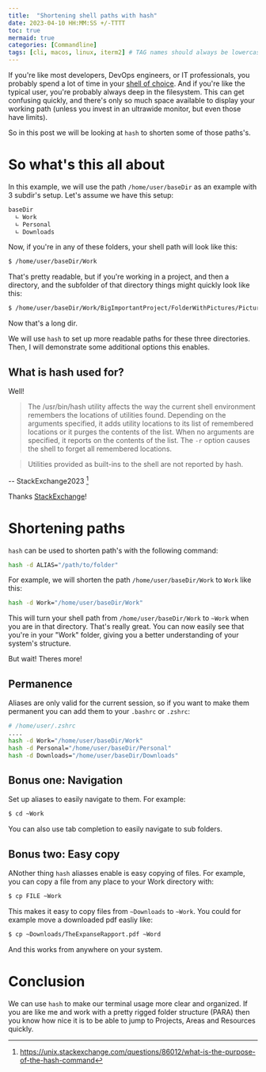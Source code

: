 ```yaml
---
title:  "Shortening shell paths with hash"
date: 2023-04-10 HH:MM:SS +/-TTTT
toc: true
mermaid: true
categories: [Commandline]
tags: [cli, macos, linux, iterm2] # TAG names should always be lowercase
---
```


If you're like most developers, DevOps engineers, or IT professionals, you probably spend a lot of time in your [shell of choice](https://xkcd.com/686/). And if you're like the typical user, you're probably always deep in the filesystem. This can get confusing quickly, and there's only so much space available to display your working path (unless you invest in an ultrawide monitor, but even those have limits).

So in this post we will be looking at `hash` to shorten some of those paths's.

# So what's this all about

In this example, we will use the path `/home/user/baseDir` as an example with 3 subdir's setup. Let's assume we have this setup:

```bash
baseDir
  ∟ Work
  ∟ Personal
  ∟ Downloads
```

Now, if you're in any of these folders, your shell path will look like this:

```bash
$ /home/user/baseDir/Work
```

That's pretty readable, but if you're working in a project, and then a directory, and the subfolder of that directory things might quickly look like this:

```bash
$ /home/user/baseDir/Work/BigImportantProject/FolderWithPictures/PicturesOfParty
```

Now that's a long dir.

We will use `hash` to set up more readable paths for these three directories. Then, I will demonstrate some additional options this enables.

## What is hash used for?

Well!

> The /usr/bin/hash utility affects the way the current shell environment remembers the locations of utilities found. Depending on the arguments specified, it adds utility locations to its list of remembered locations or it purges the contents of the list. When no arguments are specified, it reports on the contents of the list. The `-r` option causes the shell to forget all remembered locations.

> Utilities provided as built-ins to the shell are not reported by hash. 

-- StackExchange2023 [^Stack]

[^Stack]: https://unix.stackexchange.com/questions/86012/what-is-the-purpose-of-the-hash-command

Thanks [StackExchange](https://unix.stackexchange.com/questions/86012/what-is-the-purpose-of-the-hash-command)!

# Shortening paths

`hash` can be used to shorten path's with the following command:

```bash
hash -d ALIAS="/path/to/folder"
```

For example, we will shorten the path `/home/user/baseDir/Work` to `Work` like this:

```bash
hash -d Work="/home/user/baseDir/Work"
```

This will turn your shell path from `/home/user/baseDir/Work` to `~Work` when you are in that directory. 
That's really great. You can now easily see that you're in your "Work" folder, giving you a better understanding of your system's structure.

But wait! Theres more!

## Permanence

Aliases are only valid for the current session, so if you want to make them permanent you can add  them to your `.bashrc` or `.zshrc`:

```bash
# /home/user/.zshrc
....
hash -d Work="/home/user/baseDir/Work"
hash -d Personal="/home/user/baseDir/Personal"
hash -d Downloads="/home/user/baseDir/Downloads"
```

## Bonus one: Navigation

Set up aliases to easily navigate to them. For example:

```bash
$ cd ~Work
```

You can also use tab completion to easily navigate to sub folders.

## Bonus two: Easy copy

ANother thing `hash` aliasses enable is easy copying of files. For example, you can copy a file from any place to your Work directory with:

```bash
$ cp FILE ~Work
```

This makes it easy to copy files from `~Downloads` to `~Work`. You could for example move a downloaded pdf easliy like:

```bash
$ cp ~Downloads/TheExpanseRapport.pdf ~Word
```

And this works from anywhere on your system.

# Conclusion

We can use `hash` to make our terminal usage more clear and organized. If you are like me and work with a pretty rigged folder structure (PARA) then you know how nice it is to be able to jump to Projects, Areas and Resources quickly.